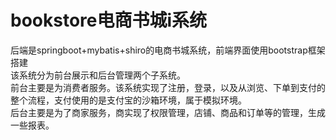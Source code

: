 # bookstore电商书城i系统
后端是springboot+mybatis+shiro的电商书城系统，前端界面使用bootstrap框架搭建  
该系统分为前台展示和后台管理两个子系统。  
前台主要是为消费者服务。该系统实现了注册，登录，以及从浏览、下单到支付的整个流程，支付使用的是支付宝的沙箱环境，属于模拟环境。  
后台主要是为了商家服务，商实现了权限管理，店铺、商品和订单等的管理，生成一些报表。  

